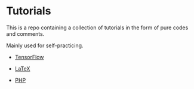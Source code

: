 # Tutorials

This is a repo containing a collection of tutorials in the form of pure codes and comments. 

Mainly used for self-practicing.

- [TensorFlow](https://github.com/txzhao/Tutorials/tree/master/tensorflow)

- [LaTeX](https://github.com/txzhao/Tutorials/tree/master/latex)

- [PHP](https://github.com/txzhao/Tutorials/tree/master/php) 

